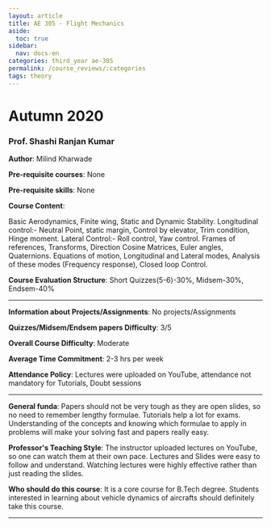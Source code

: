 ```yaml
---
layout: article
title: AE 305 - Flight Mechanics
aside:
  toc: true
sidebar:
  nav: docs-en
categories: third_year ae-305
permalink: /course_reviews/:categories
tags: theory 
---
```


# Autumn 2020
### Prof. Shashi Ranjan Kumar
**Author**: Milind Kharwade

**Pre-requisite courses**: None

**Pre-requisite skills**: None


**Course Content**: 

Basic Aerodynamics, Finite wing, Static and Dynamic Stability. Longitudinal control:- Neutral Point, static margin, Control by elevator, Trim condition, Hinge moment. Lateral Control:- Roll control, Yaw control. Frames of references, Transforms, Direction Cosine Matrices, Euler angles, Quaternions. Equations of motion, Longitudinal and Lateral modes, Analysis of these modes (Frequency response), Closed loop Control.

**Course Evaluation Structure**:
Short Quizzes(5-6)-30%, Midsem-30%, Endsem-40%

---

**Information about Projects/Assignments**:
No projects/Assignments

**Quizzes/Midsem/Endsem papers Difficulty**: 3/5

**Overall Course Difficulty**: Moderate

**Average Time Commitment**: 
2-3 hrs per week

**Attendance Policy**: 
Lectures were uploaded on YouTube, attendance not mandatory for Tutorials, Doubt sessions

---

**General funda**: 
Papers should not be very tough as they are open slides, so no need to remember lengthy formulae. Tutorials help a lot for exams. Understanding of the concepts and knowing which formulae to apply in problems will make your solving fast and papers really easy.

**Professor's Teaching Style**: 
The instructor uploaded lectures on YouTube, so one can watch them at their own pace. Lectures and Slides were easy to follow and understand. Watching lectures were highly effective rather than just reading the slides.

**Who should do this course**: 
It is a core course for B.Tech degree. Students interested in learning about vehicle dynamics of aircrafts should definitely take this course.

---
